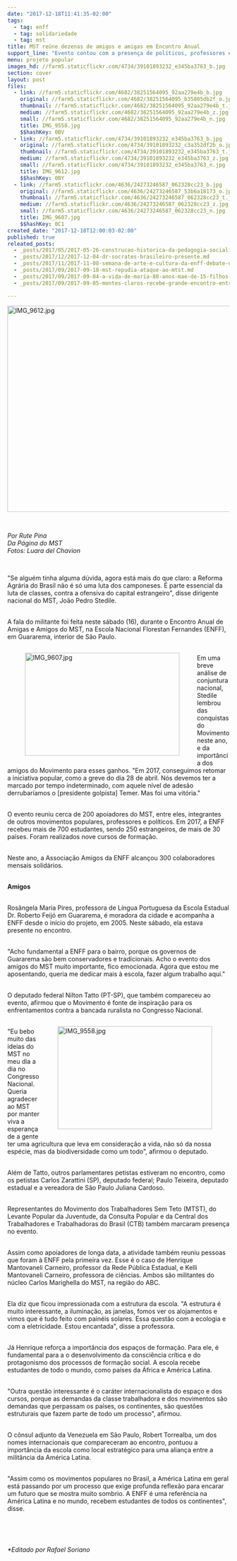 ```yaml
---
date: "2017-12-18T11:41:35-02:00"
tags:
  - tag: enff
  - tag: solidariedade
  - tag: mst
title: MST reúne dezenas de amigos e amigas em Encontro Anual
support_line: "Evento contou com a presença de políticos, professores e integrantes de movimentos populares."
menu: projeto popular
images_hd: //farm5.staticflickr.com/4734/39101893232_e345ba3763_b.jpg
section: cover
layout: post
files:
  - link: //farm5.staticflickr.com/4682/38251564095_92aa279e4b_b.jpg
    original: //farm5.staticflickr.com/4682/38251564095_b35805db2f_o.jpg
    thumbnail: //farm5.staticflickr.com/4682/38251564095_92aa279e4b_t.jpg
    medium: //farm5.staticflickr.com/4682/38251564095_92aa279e4b_z.jpg
    small: //farm5.staticflickr.com/4682/38251564095_92aa279e4b_n.jpg
    title: IMG_9558.jpg
    $$hashKey: 0BV
  - link: //farm5.staticflickr.com/4734/39101893232_e345ba3763_b.jpg
    original: //farm5.staticflickr.com/4734/39101893232_c3a352df2b_o.jpg
    thumbnail: //farm5.staticflickr.com/4734/39101893232_e345ba3763_t.jpg
    medium: //farm5.staticflickr.com/4734/39101893232_e345ba3763_z.jpg
    small: //farm5.staticflickr.com/4734/39101893232_e345ba3763_n.jpg
    title: IMG_9612.jpg
    $$hashKey: 0BY
  - link: //farm5.staticflickr.com/4636/24273246587_062328cc23_b.jpg
    original: //farm5.staticflickr.com/4636/24273246587_53b6a18173_o.jpg
    thumbnail: //farm5.staticflickr.com/4636/24273246587_062328cc23_t.jpg
    medium: //farm5.staticflickr.com/4636/24273246587_062328cc23_z.jpg
    small: //farm5.staticflickr.com/4636/24273246587_062328cc23_n.jpg
    title: IMG_9607.jpg
    $$hashKey: 0C1
created_date: "2017-12-18T12:00:03-02:00"
published: true
releated_posts:
  - _posts/2017/05/2017-05-26-construcao-historica-da-pedagogia-socialista-e-tema-de-seminario-na-escola-florestan-fernandes.md
  - _posts/2017/12/2017-12-04-dr-socrates-brasileiro-presente.md
  - _posts/2017/11/2017-11-08-semana-de-arte-e-cultura-da-enff-debate-o-papel-da-comunicacao-e-o-combate-ao-racismo.md
  - _posts/2017/09/2017-09-18-mst-repudia-ataque-ao-mtst.md
  - _posts/2017/09/2017-09-04-a-vida-de-maria-80-anos-mae-de-15-filhos-e-fundadora-do-mst-no-ceara.md
  - _posts/2017/09/2017-09-05-montes-claros-recebe-grande-encontro-entre-campo-e-cidade.md

---
```

<p><img alt="IMG_9612.jpg" height="467" src="//farm5.staticflickr.com/4734/39101893232_e345ba3763_b.jpg" width="700" /></p>

<p>&nbsp;</p>

<p><em>Por Rute Pina<br />
Da P&aacute;gina do MST<br />
Fotos: Luara del Chavion</em></p>

<p>&nbsp;</p>

<p>&quot;Se algu&eacute;m tinha alguma d&uacute;vida, agora est&aacute; mais do que claro: a Reforma Agr&aacute;ria do Brasil n&atilde;o &eacute; s&oacute; uma luta dos camponeses. &Eacute; parte essencial da luta de classes, contra a ofensiva do capital estrangeiro&quot;, disse dirigente nacional do MST, Jo&atilde;o Pedro Stedile.</p>

<p><br />
A fala do militante foi feita neste s&aacute;bado (16), durante o Encontro Anual de Amigas e Amigos do MST, na Escola Nacional Florestan Fernandes (ENFF), em Guararema, interior de S&atilde;o Paulo.</p>

<figure class="image" style="float:left"><img alt="IMG_9607.jpg" height="233" src="//farm5.staticflickr.com/4636/24273246587_062328cc23_b.jpg" width="350" />
<figcaption></figcaption>
</figure>

<p><br />
Em uma breve an&aacute;lise de conjuntura nacional, Stedile lembrou das conquistas do Movimento neste ano, e da import&acirc;ncia dos amigos do Movimento para esses ganhos. &quot;Em 2017, conseguimos retomar a iniciativa popular, como a greve do dia 28 de abril. N&oacute;s devemos ter a marcado por tempo indeterminado, com aquele n&iacute;vel de ades&atilde;o derrubar&iacute;amos o [presidente golpista] Temer. Mas foi uma vit&oacute;ria.&quot;</p>

<p><br />
O evento reuniu cerca de 200 apoiadores do MST, entre eles, integrantes de outros movimentos populares, professores e pol&iacute;ticos. Em 2017, a ENFF recebeu mais de 700 estudantes, sendo 250 estrangeiros, de mais de 30 pa&iacute;ses. Foram realizados nove cursos de forma&ccedil;&atilde;o.</p>

<p><br />
Neste ano, a Associa&ccedil;&atilde;o Amigos da ENFF alcan&ccedil;ou 300 colaboradores mensais solid&aacute;rios.</p>

<p><br />
<strong>Amigos</strong></p>

<p><br />
Ros&acirc;ngela Maria Pires, professora de L&iacute;ngua Portuguesa da Escola Estadual Dr. Roberto Feij&oacute; em Guararema, &eacute; moradora da cidade e acompanha a ENFF desde o in&iacute;cio do projeto, em 2005. Neste s&aacute;bado, ela estava presente no encontro.</p>

<p><br />
&quot;Acho fundamental a ENFF para o bairro, porque os governos de Guararema s&atilde;o bem conservadores e tradicionais. Acho o evento dos amigos do MST muito importante, fico emocionada. Agora que estou me aposentando, queria me dedicar mais &agrave; escola, fazer algum trabalho aqui.&quot;</p>

<p><br />
O deputado federal Nilton Tatto (PT-SP), que tamb&eacute;m compareceu ao evento, afirmou que o Movimento &eacute; fonte de inspira&ccedil;&atilde;o para os enfrentamentos contra a bancada ruralista no Congresso Nacional.</p>

<figure class="image" style="float:right"><img alt="IMG_9558.jpg" height="233" src="//farm5.staticflickr.com/4682/38251564095_92aa279e4b_b.jpg" width="350" />
<figcaption></figcaption>
</figure>

<p><br />
&quot;Eu bebo muito das ideias do MST no meu dia a dia no Congresso Nacional. Queria agradecer ao MST por manter viva a esperan&ccedil;a de a gente ter uma agricultura que leva em considera&ccedil;&atilde;o a vida, n&atilde;o s&oacute; da nossa esp&eacute;cie, mas da biodiversidade como um todo&quot;, afirmou o deputado.</p>

<p><br />
Al&eacute;m de Tatto, outros parlamentares petistas estiveram no encontro, como os petistas Carlos Zarattini (SP), deputado federal; Paulo Teixeira, deputado estadual e a vereadora de S&atilde;o Paulo Juliana Cardoso.</p>

<p><br />
Representantes do Movimento dos Trabalhadores Sem Teto (MTST), do Levante Popular da Juventude, da Consulta Popular e da Central dos Trabalhadores e Trabalhadoras do Brasil (CTB) tamb&eacute;m marcaram presen&ccedil;a no evento.</p>

<p><br />
Assim como apoiadores de longa data, a atividade tamb&eacute;m reuniu pessoas que foram &agrave; ENFF pela primeira vez. Esse &eacute; o caso de Henrique Mantovaneli Carneiro, professor da Rede P&uacute;blica Estadual, e Kelli Mantovaneli Carneiro, professora de ci&ecirc;ncias. Ambos s&atilde;o militantes do n&uacute;cleo Carlos Marighella do MST, na regi&atilde;o do ABC.</p>

<p><br />
Ela diz que ficou impressionada com a estrutura da escola. &quot;A estrutura &eacute; muito interessante, a ilumina&ccedil;&atilde;o, as janelas, fomos ver os alojamentos e vimos que &eacute; tudo feito com pain&eacute;is solares. Essa quest&atilde;o com a ecologia e com a eletricidade. Estou encantada&quot;, disse a professora.</p>

<p><br />
J&aacute; Henrique refor&ccedil;a a import&acirc;ncia dos espa&ccedil;os de forma&ccedil;&atilde;o. Para ele, &eacute; fundamental para a o desenvolvimento da consci&ecirc;ncia cr&iacute;tica e do protagonismo dos processos de forma&ccedil;&atilde;o social. A escola recebe estudantes de todo o mundo, como pa&iacute;ses da &Aacute;frica e Am&eacute;rica Latina.</p>

<p><br />
&quot;Outra quest&atilde;o interessante &eacute; o car&aacute;ter internacionalista do espa&ccedil;o e dos cursos, porque as demandas da classe trabalhadora e dos movimentos s&atilde;o demandas que perpassam os pa&iacute;ses, os continentes, s&atilde;o quest&otilde;es estruturais que fazem parte de todo um processo&quot;, afirmou.</p>

<p><br />
O c&ocirc;nsul adjunto da Venezuela em S&atilde;o Paulo, Robert Torrealba, um dos nomes internacionais que compareceram ao encontro, pontuou a import&acirc;ncia da escola como local estrat&eacute;gico para uma alian&ccedil;a entre a milit&acirc;ncia da Am&eacute;rica Latina.</p>

<p><br />
&quot;Assim como os movimentos populares no Brasil, a Am&eacute;rica Latina em geral est&aacute; passando por um processo que exige profunda reflex&atilde;o para encarar um futuro que se mostra muito sombrio. A ENFF &eacute; uma refer&ecirc;ncia na Am&eacute;rica Latina e no mundo, recebem estudantes de todos os continentes&quot;, disse.</p>

<p>&nbsp;</p>

<p>&nbsp;</p>

<p><em>*Editado por Rafael Soriano</em></p>
